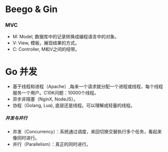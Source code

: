 # Beego & Gin

### MVC
- M: Model, 数据库中的记录转换成编程语言中的对象。
- V: View, 模板，展现结果的方式。
- C: Controller, M和V之间的纽带。

# Go 并发

- 基于线程和进程（Apache）,每来一个请求就分配一个进程或线程，每个线程服务一个用户。C10K问题：10000个线程。
- 异步非阻塞（NginX, NodeJS）。
- 协程（Golang, Lua), 底层还是线程。可以理解成轻量的线程。

##### 并发与并行
- 并发（Concurrency）：系统通过调度，来回切换交替执行多个任务，看起来像同时进行。
- 并行（Parallelism）：真正的同时进行。
